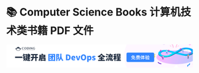 # 📚 Computer Science Books 计算机技术类书籍 PDF 文件

<a href="https://bit.ly/2TR1Gk0"><img src="ad-coding.jpg"></a>